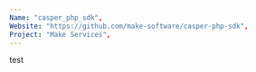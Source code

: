 ```yaml
---
Name: "casper_php_sdk",
Website: "https://github.com/make-software/casper-php-sdk",
Project: "Make Services",
---
```

<!--lang:en--> 
test
<!--lang:es--] 
test
<!--lang:de--] 
test
<!--lang:fr--] 
test
<!--lang:pl--] 
test
<!--lang:uk--] 
test
[!--lang:*-->  
